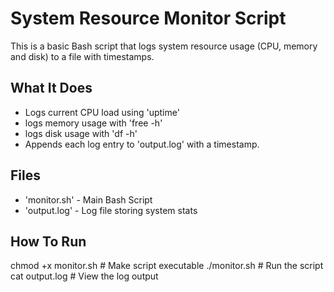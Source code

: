 # System Resource Monitor Script
This is a basic Bash script that logs system resource usage (CPU, memory and disk) to a file with timestamps.

## What It Does

- Logs current CPU load using 'uptime'
- logs memory usage with 'free -h'
- logs disk usage with 'df -h'
- Appends each log entry to 'output.log' with a timestamp.

## Files

- 'monitor.sh' - Main Bash Script
- 'output.log' - Log file storing system stats

## How To Run

chmod +x monitor.sh     # Make script executable
./monitor.sh            # Run the script
cat output.log          # View the log output
